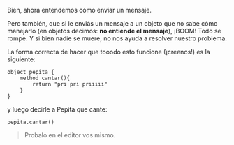 Bien, ahora entendemos cómo enviar un mensaje.

Pero también, que si le enviás un mensaje a un objeto que no sabe cómo manejarlo (en objetos decimos: **no entiende el mensaje**), ¡BOOM! Todo se rompe. Y si bien nadie se muere, no nos ayuda a resolver nuestro problema.

La forma correcta de hacer que tooodo esto funcione (¡creenos!) es la siguiente:

```wollok
object pepita {
	method cantar(){
		return "pri pri priiiii"
	}
}
```

y luego decirle a Pepita que cante:

```wollok
pepita.cantar()
```


> Probalo en el editor vos mismo.
